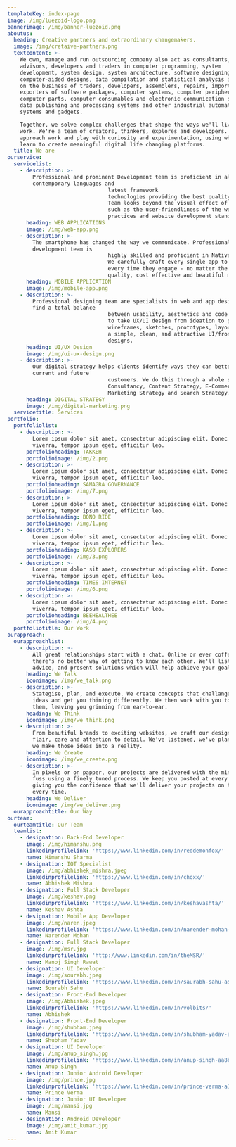 ```yaml
---
templateKey: index-page
image: /img/luezoid-logo.png
bannerimage: /img/banner-luezoid.png
aboutus:
  heading: Creative partners and extraordinary changemakers.
  image: /img/cretaive-partners.png
  textcontent: >-
    We own, manage and run outsourcing company also act as consultants,
    advisors, developers and traders in computer programming, system
    development, system design, system architecture, software designing,
    computer-aided designs, data compilation and statistical analysis and carry
    on the business of traders, developers, assemblers, repairs, importers,
    exporters of software packages, computer systems, computer peripherals,
    computer parts, computer consumables and electronic communication systems,
    data publishing and processing systems and other industrial automation
    systems and gadgets.

    Together, we solve complex challenges that shape the ways we'll live and
    work. We're a team of creators, thinkers, explores and developers. We
    approach work and play with curiosity and experimentation, using what we
    learn to create meaningful digital life changing platforms.
  title: We are
ourservice:
  servicelist:
    - description: >-
        Professional and prominent Development team is proficient in all the
        contemporary languages and
                                latest framework
                                technologies providing the best quality web applications.<br>
                                Team looks beyond the visual effect of the website and takes other factors into consideration
                                such as the user-friendliness of the website, ease of maintenance and adhering to the best
                                practices and website development standards.
      heading: WEB APPLICATIONS
      image: /img/web-app.png
    - description: >-
        The smartphone has changed the way we communicate. Professional mobile
        development team is
                                highly skilled and proficient in Native as well as Hybrid application development.
                                We carefully craft every single app to give the end-user the best product experience possible,
                                every time they engage - no matter the platform, device, or channel and finally delivery high
                                quality, cost effective and beautiful mobile application.
      heading: MOBILE APPLICATION
      image: /img/mobile-app.png
    - description: >-
        Professional designing team are specialists in web and app design. They
        find a total balance
                                between usability, aesthetics and code to create a unique user experience. Team have the ability
                                to take UX/UI design from ideation to production such as user flows, journey diagrams,
                                wireframes, sketches, prototypes, layouts, UI assets, and production documents etc. and develop
                                a simple, clean, and attractive UI/front-end and reinforce brand identity through awesome
                                designs.
      heading: UI/UX Design
      image: /img/ui-ux-design.png
    - description: >-
        Our digital strategy helps clients identify ways they can better reach
        current and future
                                customers. We do this through a whole suite of options and discplines, including Digital
                                Consultancy, Content Strategy, E-Commerce Strategy. Brand Strategy, Technical Strategy,
                                Marketing Strategy and Search Strategy.
      heading: DIGITAL STRATEGY
      image: /img/digital-marketing.png
  servicetitle: Services
portfolio:
  portfoliolist:
    - description: >-
        Lorem ipsum dolor sit amet, consectetur adipiscing elit. Donec ut risus
        viverra, tempor ipsum eget, efficitur leo.
      portfolioheading: TAKKEH
      portfolioimage: /img/2.png
    - description: >-
        Lorem ipsum dolor sit amet, consectetur adipiscing elit. Donec ut risus
        viverra, tempor ipsum eget, efficitur leo.
      portfolioheading: SAMAGRA GOVERNANCE
      portfolioimage: /img/7.png
    - description: >-
        Lorem ipsum dolor sit amet, consectetur adipiscing elit. Donec ut risus
        viverra, tempor ipsum eget, efficitur leo.
      portfolioheading: BONO RIDE
      portfolioimage: /img/1.png
    - description: >-
        Lorem ipsum dolor sit amet, consectetur adipiscing elit. Donec ut risus
        viverra, tempor ipsum eget, efficitur leo.
      portfolioheading: KASO EXPLORERS
      portfolioimage: /img/3.png
    - description: >-
        Lorem ipsum dolor sit amet, consectetur adipiscing elit. Donec ut risus
        viverra, tempor ipsum eget, efficitur leo.
      portfolioheading: TIMES INTERNET
      portfolioimage: /img/6.png
    - description: >-
        Lorem ipsum dolor sit amet, consectetur adipiscing elit. Donec ut risus
        viverra, tempor ipsum eget, efficitur leo.
      portfolioheading: BEEHEALTHEE
      portfolioimage: /img/4.png
  portfoliotitle: Our Work
ourapproach:
  ourapproachlist:
    - description: >-
        All great relationships start with a chat. Online or ever coffee,
        there's no better way of getting to know each other. We'll listen, offer
        advice, and present solutions which will help achieve your goals.
      heading: We Talk
      iconimage: /img/we_talk.png
    - description: >-
        Stategise, plan, and execute. We create concepts that challange your
        ideas and get you thining differently. We then work with you to refine
        them, leaving you grinning from ear-to-ear.
      heading: We Think
      iconimage: /img/we_think.png
    - description: >-
        From beautiful brands to exciting websites, we craft our designs with
        flair, care and attention to detail. We've listened, we've planned, now
        we make those ideas into a reality.
      heading: We Create
      iconimage: /img/we_create.png
    - description: >-
        In pixels or on papper, our projects are delivered with the minimum of
        fuss using a finely tuned process. We keep you posted at every stage,
        giving you the confidence that we'll deliver your projects on time,
        every time.
      heading: We Deliver
      iconimage: /img/we_deliver.png
  ourapproachtitle: Our Way
ourteam:
  ourteamtitle: Our Team
  teamlist:
    - designation: Back-End Developer
      image: /img/himanshu.png
      linkedinprofilelink: 'https://www.linkedin.com/in/reddemonfox/'
      name: Himanshu Sharma
    - designation: IOT Specialist
      image: /img/abhishek_mishra.jpeg
      linkedinprofilelink: 'https://www.linkedin.com/in/choxx/'
      name: Abhishek Mishra
    - designation: Full Stack Developer
      image: /img/keshav.png
      linkedinprofilelink: 'https://www.linkedin.com/in/keshavashta/'
      name: Keshav Ashta
    - designation: Mobile App Developer
      image: /img/naren.jpeg
      linkedinprofilelink: 'https://www.linkedin.com/in/narender-mohan-7936059a/'
      name: Narender Mohan
    - designation: Full Stack Developer
      image: /img/msr.jpg
      linkedinprofilelink: 'http://www.linkedin.com/in/theMSR/'
      name: Manoj Singh Rawat
    - designation: UI Developer
      image: /img/sourabh.jpeg
      linkedinprofilelink: 'https://www.linkedin.com/in/saurabh-sahu-a5183494/'
      name: Sourabh Sahu
    - designation: Front-End Developer
      image: /img/Abhishek.jpeg
      linkedinprofilelink: 'https://www.linkedin.com/in/volbits/'
      name: Abhishek
    - designation: Front-End Developer
      image: /img/shubham.jpeg
      linkedinprofilelink: 'https://www.linkedin.com/in/shubham-yadav-a871a6109/'
      name: Shubham Yadav
    - designation: UI Developer
      image: /img/anup_singh.jpg
      linkedinprofilelink: 'https://www.linkedin.com/in/anup-singh-aa8b59126/'
      name: Anup Singh
    - designation: Junior Android Developer
      image: /img/prince.jpg
      linkedinprofilelink: 'https://www.linkedin.com/in/prince-verma-a1b920132/'
      name: Prince Verma
    - designation: Junior UI Developer
      image: /img/mansi.jpg
      name: Mansi
    - designation: Android Developer
      image: /img/amit_kumar.jpg
      name: Amit Kumar
---
```



